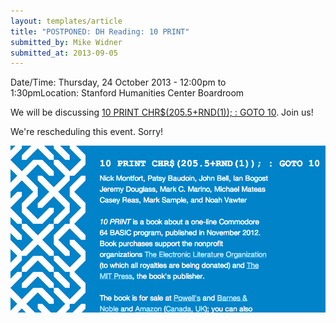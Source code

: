 ```yaml
---
layout: templates/article
title: "POSTPONED: DH Reading: 10 PRINT"
submitted_by: Mike Widner
submitted_at: 2013-09-05
---
```



Date/Time: Thursday, 24 October 2013 - 12:00pm to 1:30pmLocation: Stanford Humanities Center Boardroom

We will be discussing [10 PRINT CHR$(205.5+RND(1)); : GOTO 10](http://10print.org/). Join us!


We're rescheduling this event. Sorry!




![](../post-images/Screen%20Shot%202013-09-05%20at%2011.39.51%20AM.png)


